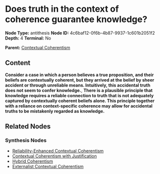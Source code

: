 # Does truth in the context of coherence guarantee knowledge?

**Node Type:** antithesis
**Node ID:** 4c6baf12-0f6b-4b87-9937-1c601b2051f2
**Depth:** 4
**Terminal:** No

**Parent:** [Contextual Coherentism](contextual-coherentism-synthesis-2ecc5db1-d8c4-47aa-8c9f-4efc05d6d017.md)

## Content

**Consider a case in which a person believes a true proposition, and their beliefs are contextually coherent, but they arrived at the belief by sheer accident or through unreliable means. Intuitively, this accidental truth does not seem to confer knowledge.**, **There is a plausible principle that knowledge requires a reliable connection to truth that is not adequately captured by contextually coherent beliefs alone. This principle together with a reliance on context-specific coherence may allow for accidental truths to be mistakenly regarded as knowledge.**

## Related Nodes

### Synthesis Nodes

- [Reliability-Enhanced Contextual Coherentism](reliability-enhanced-contextual-coherentism-synthesis-b1b173d6-bfc5-45aa-8be2-14329495133c.md)
- [Contextual Coherentism with Justification](contextual-coherentism-with-justification-synthesis-f8b71777-21d6-4d5c-81be-8185f6e072dc.md)
- [Hybrid Coherentism](hybrid-coherentism-synthesis-9cd9d1b1-5682-410d-8aed-cddabb25c223.md)
- [Externalist Contextual Coherentism](externalist-contextual-coherentism-synthesis-4a2fe083-f332-4c9c-bff7-00584ed02fb3.md)
